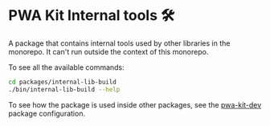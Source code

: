 # PWA Kit Internal tools 🛠️

A package that contains internal tools used by other libraries in the monorepo.
It can't run outside the context of this monorepo.

To see all the available commands:

```bash
cd packages/internal-lib-build
./bin/internal-lib-build --help
```

To see how the package is used inside other packages, see the [pwa-kit-dev](https://github.com/SalesforceCommerceCloud/pwa-kit/blob/develop/packages/pwa-kit-dev/package.json#L29) package configuration.
